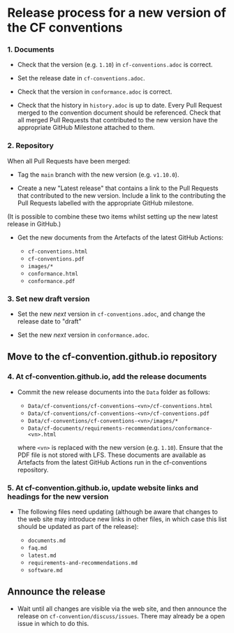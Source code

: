 # Release process for a new version of the CF conventions

### 1. Documents

* Check that the version (e.g. `1.10`) in `cf-conventions.adoc` is correct.

* Set the release date in `cf-conventions.adoc`.

* Check that the version in `conformance.adoc` is correct.

* Check that the history in `history.adoc` is up to date. Every Pull
  Request merged to the convention document should be
  referenced. Check that all merged Pull Requests that contributed to
  the new version have the appropriate GitHub Milestone attached to
  them.


### 2. Repository

When all Pull Requests have been merged:

* Tag the `main` branch with the new version (e.g. `v1.10.0`).

* Create a new "Latest release" that contains a link to the Pull
  Requests that contributed to the new version. Include a link to the
  contributing the Pull Requests labelled with the appropriate GitHub
  milestone.

(It is possible to combine these two items whilst setting up the new
latest release in GitHub.)

* Get the new documents from the Artefacts of the latest GitHub Actions:

  * `cf-conventions.html`
  * `cf-conventions.pdf`
  * `images/*`
  * `conformance.html`
  * `conformance.pdf`

### 3. Set new draft version

* Set the new *next* version in `cf-conventions.adoc`, and change the
  release date to "draft"

* Set the new *next* version in `conformance.adoc`.

## Move to the cf-convention.github.io repository

### 4. At cf-convention.github.io, add the release documents

* Commit the new release documents into the `Data` folder as follows:
   
  * `Data/cf-conventions/cf-conventions-<vn>/cf-conventions.html`
  * `Data/cf-conventions/cf-conventions-<vn>/cf-conventions.pdf`
  * `Data/cf-conventions/cf-conventions-<vn>/images/*`
  * `Data/cf-documents/requirements-recommendations/conformance-<vn>.html`
     
   where `<vn>` is replaced with the new version (e.g. `1.10`). Ensure
   that the PDF file is not stored with LFS. These documents are
   available as Artefacts from the latest GitHub Actions run in the
   cf-conventions repository.

### 5. At cf-convention.github.io, update website links and headings for the new version

* The following files need updating (although be aware that changes
  to the web site may introduce new links in other files, in which
  case this list should be updated as part of the release):
  
   * `documents.md`
   * `faq.md`
   * `latest.md`
   * `requirements-and-recommendations.md`
   * `software.md`
 
## Announce the release

* Wait until all changes are visible via the web site, and then
  announce the release on `cf-convention/discuss/issues`. There may
  already be a open issue in which to do this.
